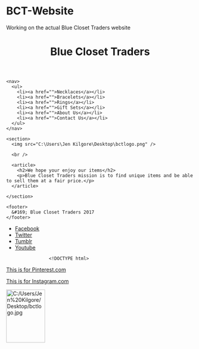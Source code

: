 # BCT-Website
Working on the actual Blue Closet Traders website

<!DOCTYPE html>
<html>
  <head>
    <title>Blue Closet Traders</title>
    <link rel="stylesheet" href="style.css">
  </head>

  <body>
    <header>
      <h1>Blue Closet Traders</h1>
    </header>

    <nav>
      <ul>
        <li><a href="">Necklaces</a></li>
        <li><a href="">Bracelets</a></li>
        <li><a href="">Rings</a></li>
        <li><a href="">Gift Sets</a></li>
        <li><a href="">About Us</a></li>
        <li><a href="">Contact Us</a></li>
      </ul>
    </nav>

    <section>
      <img src="C:\Users\Jen Kilgore\Desktop\bctlogo.png" />

      <br />

      <article>
        <h2>We hope your enjoy our items</h2>
        <p>Blue Closet Traders mission is to find unique items and be able to sell them at a fair price.</p>
      </article>

    </section>

    <footer>
      &#169; Blue Closet Traders 2017
    </footer>

  </body>
</html>

<div id="social" class="box">
						<ul class="ir">
							<li class="facebook first"><a target="_blank" title="Like us on Facebook" href="http://www.facebook.com/BlueClosetTraders">Facebook</a></li>
							<li class="twitter"><a target="_blank" title="Follow us on Twitter" href="http://www.twitter.com/blueclosettraders">Twitter</a></li>
							<li class="tumblr"><a target="_blank" title="Tumblr" href="http://blueclosettraders.tumblr.com/">Tumblr</a></li>
							<li class="youtube"><a target="_blank" title="Watch our videos on YouTube" href="http://www.youtube.com/user/blueclosettraders">Youtube</a></li>
						</ul>
					</div>
					
					<!DOCTYPE html>
<html>
<body>

<a href="https://www.pinterest.com">This is for Pinterest.com</a>

</body>
</html>

<!DOCTYPE html>
<html>
<body>

<a href="https://www.instagram.com">This is for Instagram.com</a>

</body>
</html>


<html>
<body>

<img src="C:/Users/Jen%20Kilgore/Desktop/bctlogo.jpg" alt="C:/Users/Jen%20Kilgore/Desktop/bctlogo.jpg" width="104" height="142">

</body>
</html>
